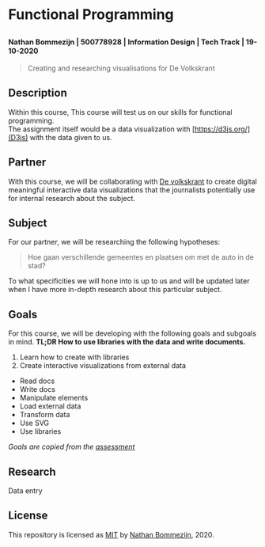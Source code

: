 # Functional Programming
<sup><sub>Nathan Bommezijn | 500778928 | Information Design | Tech Track | 19-10-2020</sup></sub>
---
> Creating and researching visualisations for De Volkskrant

## Description

Within this course, This course will test us on our skills for functional programming.   
The assignment itself would be a data visualization with [https://d3js.org/](D3js) with the data given to us.

## Partner

With this course, we will be collaborating with [De volkskrant](https://www.volkskrant.nl/) to create digital meaningful interactive data visualizations that the journalists potentially use for internal research about the subject.

## Subject
For our partner, we will be researching the following hypotheses:
> Hoe gaan verschillende gemeentes en plaatsen om met de auto in de stad?

To what specificities we will hone into is up to us and will be updated later when I have more in-depth research about this particular subject.

## Goals

For this course, we will be developing with the following goals and subgoals in mind.
**TL;DR How to use libraries with the data and write documents.**
1. Learn how to create with libraries
2. Create interactive visualizations from external data
  * Read docs
  * Write docs
  * Manipulate elements
  * Load external data
  * Transform data
  * Use SVG
  * Use libraries

_Goals are copied from the [assessment](https://github.com/cmda-tt/course-20-21/blob/master/pages/functional-programming/assessment.md#Goals)_

## Research

Data entry


## License
This repository is licensed as [MIT](license) by [Nathan Bommezijn](https://github.com/dewarian), 2020.
